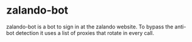 # zalando-bot
zalando-bot is a bot to sign in at the zalando website.
To bypass the anti-bot detection it uses a list of proxies that rotate in every call.
